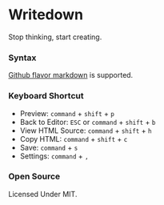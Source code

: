 # Writedown

Stop thinking, start creating.

### Syntax

[Github flavor markdown](http://github.github.com/github-flavored-markdown/) is supported.

### Keyboard Shortcut

- Preview: `command` + `shift` + `p`
- Back to Editor: `ESC` or `command` + `shift` + `b`
- View HTML Source: `command` + `shift` + `h`
- Copy HTML: `command` + `shift` + `c`
- Save: `command` + `s`
- Settings: `command` + `,`

### Open Source

Licensed Under MIT.